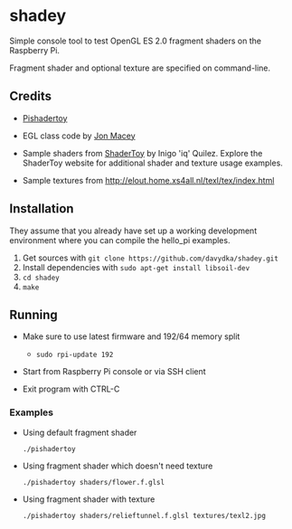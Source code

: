 shadey
===========

Simple console tool to test OpenGL ES 2.0 fragment shaders on the Raspberry Pi.

Fragment shader and optional texture are specified on command-line.

Credits
-------

* [Pishadertoy](https://github.com/dff180/pishadertoy)

* EGL class code by [Jon Macey](http://jonmacey.blogspot.de/2012/06/opengl-es-on-raspberry-pi-pt-3-creating.html)

* Sample shaders from [ShaderToy](https://www.shadertoy.com) by Inigo 'iq' Quilez. Explore the ShaderToy website for additional shader and texture usage examples.

* Sample textures from http://elout.home.xs4all.nl/texl/tex/index.html

Installation
------------
They assume that you already have set up a working development environment where you can compile the hello\_pi examples.

1. Get sources with `git clone https://github.com/davydka/shadey.git`
2. Install dependencies with `sudo apt-get install libsoil-dev`
3. `cd shadey`
4. `make`

Running
-------
* Make sure to use latest firmware and 192/64 memory split
  * `sudo rpi-update 192`

* Start from Raspberry Pi console or via SSH client 

* Exit program with CTRL-C

### Examples

* Using default fragment shader

    `./pishadertoy`
    
* Using fragment shader which doesn't need texture

    `./pishadertoy shaders/flower.f.glsl`
    
* Using fragment shader with texture

    `./pishadertoy shaders/relieftunnel.f.glsl textures/texl2.jpg`
    
